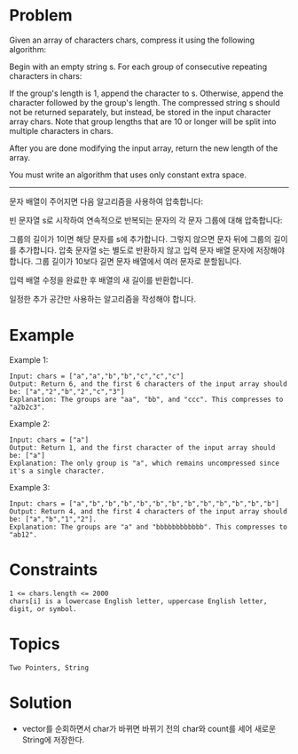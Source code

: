 # Problem
Given an array of characters chars, compress it using the following algorithm:

Begin with an empty string s. For each group of consecutive repeating characters in chars:

If the group's length is 1, append the character to s.
Otherwise, append the character followed by the group's length.
The compressed string s should not be returned separately, but instead, be stored in the input character array chars. Note that group lengths that are 10 or longer will be split into multiple characters in chars.

After you are done modifying the input array, return the new length of the array.

You must write an algorithm that uses only constant extra space.

---
문자 배열이 주어지면 다음 알고리즘을 사용하여 압축합니다:

빈 문자열 s로 시작하여 연속적으로 반복되는 문자의 각 문자 그룹에 대해 압축합니다:

그룹의 길이가 1이면 해당 문자를 s에 추가합니다.
그렇지 않으면 문자 뒤에 그룹의 길이를 추가합니다.
압축 문자열 s는 별도로 반환하지 않고 입력 문자 배열 문자에 저장해야 합니다. 그룹 길이가 10보다 길면 문자 배열에서 여러 문자로 분할됩니다.

입력 배열 수정을 완료한 후 배열의 새 길이를 반환합니다.

일정한 추가 공간만 사용하는 알고리즘을 작성해야 합니다.

 
# Example

Example 1:

	Input: chars = ["a","a","b","b","c","c","c"]
	Output: Return 6, and the first 6 characters of the input array should be: ["a","2","b","2","c","3"]
	Explanation: The groups are "aa", "bb", and "ccc". This compresses to "a2b2c3".
Example 2:

	Input: chars = ["a"]
	Output: Return 1, and the first character of the input array should be: ["a"]
	Explanation: The only group is "a", which remains uncompressed since it's a single character.
Example 3:

	Input: chars = ["a","b","b","b","b","b","b","b","b","b","b","b","b"]
	Output: Return 4, and the first 4 characters of the input array should be: ["a","b","1","2"].
	Explanation: The groups are "a" and "bbbbbbbbbbbb". This compresses to "ab12".
 

# Constraints

	1 <= chars.length <= 2000
	chars[i] is a lowercase English letter, uppercase English letter, digit, or symbol.

# Topics
	Two Pointers, String

# Solution
- vector를 순회하면서 char가 바뀌면 바뀌기 전의 char와 count를 세어 새로운 String에 저장한다.

